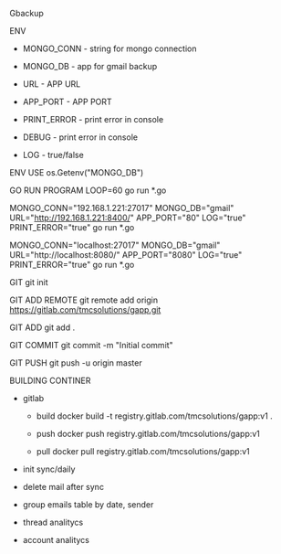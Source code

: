 Gbackup

ENV
- MONGO_CONN    - string for mongo connection
- MONGO_DB      - app for gmail backup
- URL           - APP URL
- APP_PORT      - APP PORT

- PRINT_ERROR   - print error in console
- DEBUG         - print error in console
- LOG           - true/false

ENV USE
os.Getenv("MONGO_DB")

GO RUN PROGRAM
LOOP=60 go run *.go


MONGO_CONN="192.168.1.221:27017" MONGO_DB="gmail" URL="http://192.168.1.221:8400/" APP_PORT="80" LOG="true" PRINT_ERROR="true" go run *.go

MONGO_CONN="localhost:27017" MONGO_DB="gmail" URL="http://localhost:8080/" APP_PORT="8080" LOG="true" PRINT_ERROR="true" go run *.go

GIT
git init

GIT ADD REMOTE
git remote add origin https://gitlab.com/tmcsolutions/gapp.git

GIT ADD
git add .

GIT COMMIT
git commit -m "Initial commit"

GIT PUSH
git push -u origin master


BUILDING CONTINER

- gitlab

    - build
    docker build -t registry.gitlab.com/tmcsolutions/gapp:v1 .

    - push
    docker push registry.gitlab.com/tmcsolutions/gapp:v1 

    - pull
    docker pull registry.gitlab.com/tmcsolutions/gapp:v1




- init sync/daily
- delete mail after sync

- group emails table by date, sender

- thread analitycs
- account analitycs